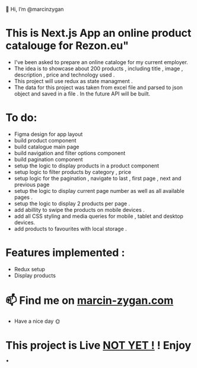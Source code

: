 👋 Hi, I’m @marcinzygan

# This is Next.js App an online product catalouge for Rezon.eu"

- I've been asked to prepare an online cataloge for my current employer.
- The idea is to showcase about 200 products , including title , image , description , price and technology used .
- This project will use redux as state managment .
- The data for this project was taken from excel file and parsed to json object and saved in a file . In the future API will be built.

# To do:

- Figma design for app layout
- build product component
- build catalogue main page
- build navigation and filter options component
- build pagination component
- setup the logic to display products in a product component
- setup logic to filter products by category , price
- setup logic for the pagination , navigate to last , first page , next and previous page
- setup the logic to display current page number as well as all available pages .
- setup the logic to display 2 products per page .
- add abillity to swipe the products on mobile devices .
- add all CSS styling and media queries for mobile , tablet and desktop devices.
- add products to favourites with local storage .

# Features implemented :

- Redux setup
- Display products

# 📫 Find me on <a href="https://marcin-zygan.com">marcin-zygan.com</a>

- Have a nice day 🌞

# This project is Live <a href="">NOT YET !</a> ! Enjoy .
